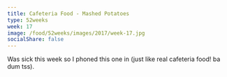 ```yaml
---
title: Cafeteria Food - Mashed Potatoes
type: 52weeks
week: 17
image: /food/52weeks/images/2017/week-17.jpg
socialShare: false
---
```

Was sick this week so I phoned this one in (just like real cafeteria food! ba dum tss).
